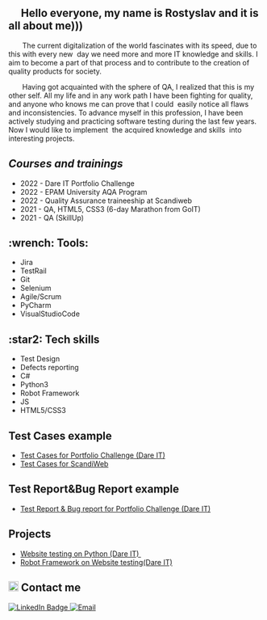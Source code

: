 <h2 dir="auto" align="left">&nbsp; &nbsp; &nbsp;Hello everyone, my name is Rostyslav and it is all about me)))</h2>
<p>&nbsp; &nbsp; &nbsp; &nbsp;The current digitalization of the world fascinates with its speed, due to this with every new &nbsp;day we need more and more IT knowledge and skills. I aim to become a part of that process and to contribute to the creation of quality products for society.</p>
<p>&nbsp; &nbsp; &nbsp; &nbsp;Having got acquainted with the sphere of QA, I realized that this is my other self. All my life and in any work path I have been fighting for quality, and anyone who knows me can prove that I could &nbsp;easily notice all flaws and inconsistencies. To advance myself in this profession, I have been actively studying and practicing software testing during the last few years.&nbsp; Now I would like to implement &nbsp;the acquired knowledge and skills &nbsp;into interesting projects.</p>
<h2 dir="auto"><a id="user-content-courses-and-trainings" class="anchor" href="https://github.com/SokolovaKsenia/Portfolio#courses-and-trainings" aria-hidden="true"></a><em>Courses and trainings</em></h2>
<ul dir="ltr">
<li>2022 - Dare IT Portfolio Challenge</li>
<li>2022 - EPAM University AQA Program</li>
<li>2022 - Quality Assurance traineeship at Scandiweb</li>
<li>2021 - QA, HTML5, CSS3 (6-day Marathon from GoIT)</li>
<li>2021 - QA (SkillUp)</li>
</ul>
<h2 dir="auto"><a id="user-content--hammer_and_wrench-tools" class="anchor" href="https://github.com/SokolovaKsenia/Portfolio#-hammer_and_wrench-tools" aria-hidden="true"></a>:wrench: Tools:</h2>
<ul dir="auto">
<li>Jira&nbsp;</li>
<li>TestRail</li>
<li>Git</li>
<li>Selenium&nbsp;&nbsp;</li>
<li>Agile/Scrum&nbsp;</li>
<li>PyCharm&nbsp;</li>
<li>VisualStudioCode&nbsp;</li>
</ul>
<h2 dir="auto">:star2: Tech skills</h2>
<ul dir="auto">
<li>Test Design</li>
<li>Defects reporting</li>
<li>C#</li>
<li>Python3</li>
<li>Robot Framework</li>
<li>JS</li>
<li>HTML5/CSS3</li>
</ul>
<h2 dir="auto"><a id="user-content-test-casesexample" class="anchor" href="https://github.com/SokolovaKsenia/Portfolio#test-casesexample" aria-hidden="true"></a>Test Cases&nbsp;example</h2>
<ul dir="ltr">
<li><a href="https://docs.google.com/spreadsheets/d/1mC6tIFjEWw9j-fawQjOb5w9jU8ltL31yF4aI-EYAcGw/edit?usp=sharing" rel="nofollow">Test Cases for Portfolio Challenge (Dare IT)</a></li>
<li><a href="https://docs.google.com/spreadsheets/d/1pNZS-Z8rr6UT6SZdh77HpVW2vbjNEnrqArNQq1bxfMw/edit?usp=sharing">Test Cases for ScandiWeb</a></li>
</ul>
<h2 dir="auto"><a id="user-content-test-reportbug-report-example" class="anchor" href="https://github.com/SokolovaKsenia/Portfolio#test-reportbug-report-example" aria-hidden="true"></a>Test Report&amp;Bug Report example</h2>
<ul dir="ltr">
<li><a href="https://docs.google.com/spreadsheets/d/19LJc1WdaLwtaz1oflrAoKkZQR6qhfyOp8ReOGoWfcOI/edit?usp=sharing" rel="nofollow">Test Report &amp; Bug report for Portfolio Challenge (Dare IT)</a></li>
</ul>
<h2 dir="auto"><a id="user-content-projects" class="anchor" href="https://github.com/SokolovaKsenia/Portfolio#projects" aria-hidden="true"></a>Projects&nbsp;</h2>
<ul dir="auto">
<li><a href="https://github.com/Rostyslav2022/Challenge_portfolio_pati.git">Website testing on Python (Dare IT)&nbsp;</a></li>
<li><a href="https://github.com/Rostyslav2022/Ros_robotframework.git">Robot Framework on Website testing(Dare IT)</a></li>
</ul>
<h2 dir="auto"><a id="user-content-mailbox-how-to-reach-me" class="anchor" href="https://github.com/SokolovaKsenia/Portfolio#mailbox-how-to-reach-me" aria-hidden="true"></a><img class="emoji" src="https://github.githubassets.com/images/icons/emoji/unicode/1f4eb.png" alt="mailbox" width="20" height="20" /> Contact me</h2>
<div id="badges"><a href="https://www.linkedin.com/in/rostyslav-rakhuba-b4b34a221/"> <img src="https://img.shields.io/badge/LinkedIn-blue?style=for-the-badge&amp;logo=linkedin&amp;logoColor=white" alt="LinkedIn Badge" /> </a> <a href="mailto:rostyslavrakhuba@gmail.com"> <img src="https://img.shields.io/badge/Email-red?style=for-the-badge" alt="Email" /> </a></div>
